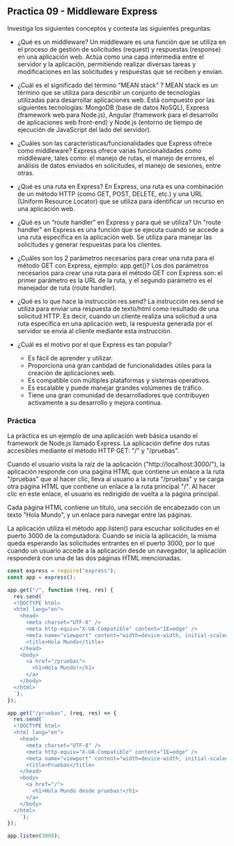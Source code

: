 ## Practica 09 - Middleware Express

Investiga los siguientes conceptos y contesta las siguientes preguntas:

- ¿Qué es un middleware?
  Un middleware es una función que se utiliza en el proceso de gestión de solicitudes (request) y respuestas (response) en una aplicación web. Actúa como una capa intermedia entre el servidor y la aplicación, permitiendo realizar diversas tareas y modificaciones en las solicitudes y respuestas que se reciben y envían.

- ¿Cuál es el significado del término “MEAN stack” ?
  MEAN stack es un término que se utiliza para describir un conjunto de tecnologías utilizadas para desarrollar aplicaciones web. Está compuesto por las siguientes tecnologías: MongoDB (base de datos NoSQL), Express (framework web para Node.js), Angular (framework para el desarrollo de aplicaciones web front-end) y Node.js (entorno de tiempo de ejecución de JavaScript del lado del servidor).

- ¿Cuáles son las características/funcionalidades que Express ofrece como middleware?
  Express ofrece varias funcionalidades como middleware, tales como: el manejo de rutas, el manejo de errores, el análisis de datos enviados en solicitudes, el manejo de sesiones, entre otras.

- ¿Qué es una ruta en Express?
  En Express, una ruta es una combinación de un método HTTP (como GET, POST, DELETE, etc.) y una URL (Uniform Resource Locator) que se utiliza para identificar un recurso en una aplicación web.

- ¿Qué es un “route handler” en Express y para qué se utiliza?
  Un "route handler" en Express es una función que se ejecuta cuando se accede a una ruta específica en la aplicación web. Se utiliza para manejar las solicitudes y generar respuestas para los clientes.

- ¿Cuáles son los 2 parámetros necesarios para crear una ruta para el método GET con Express, ejemplo: app.get()?
  Los dos parámetros necesarios para crear una ruta para el método GET con Express son: el primer parámetro es la URL de la ruta, y el segundo parámetro es el manejador de ruta (route handler).

- ¿Qué es lo que hace la instrucción res.send?
  La instrucción res.send se utiliza para enviar una respuesta de texto/html como resultado de una solicitud HTTP. Es decir, cuando un cliente realiza una solicitud a una ruta específica en una aplicación web, la respuesta generada por el servidor se envía al cliente mediante esta instrucción.

- ¿Cuál es el motivo por el que Express es tan popular?

  - Es fácil de aprender y utilizar.
  - Proporciona una gran cantidad de funcionalidades útiles para la creación de aplicaciones web.
  - Es compatible con múltiples plataformas y sistemas operativos.
  - Es escalable y puede manejar grandes volúmenes de tráfico.
  - Tiene una gran comunidad de desarrolladores que contribuyen activamente a su desarrollo y mejora continua.

### Práctica

La práctica es un ejemplo de una aplicación web básica usando el framework de Node.js llamado Express. La aplicación define dos rutas accesibles mediante el método HTTP GET: "/" y "/pruebas".

Cuando el usuario visita la raíz de la aplicación ("http://localhost:3000/"), la aplicación responde con una página HTML que contiene un enlace a la ruta "/pruebas" que al hacer clic, lleva al usuario a la ruta "/pruebas" y se carga otra página HTML que contiene un enlace a la ruta principal "/". Al hacer clic en este enlace, el usuario es redirigido de vuelta a la página principal.

Cada página HTML contiene un título, una sección de encabezado con un texto "Hola Mundo", y un enlace para navegar entre las páginas.

La aplicación utiliza el método app.listen() para escuchar solicitudes en el puerto 3000 de la computadora. Cuando se inicia la aplicación, la misma queda esperando las solicitudes entrantes en el puerto 3000, por lo que cuando un usuario accede a la aplicación desde un navegador, la aplicación responderá con una de las dos páginas HTML mencionadas.

```js
const express = require("express");
const app = express();

app.get("/", function (req, res) {
  res.send(`
  <!DOCTYPE html>
  <html lang="en">
    <head>
      <meta charset="UTF-8" />
      <meta http-equiv="X-UA-Compatible" content="IE=edge" />
      <meta name="viewport" content="width=device-width, initial-scale=1.0" />
      <title>Hola Mundo</title>
    </head>
    <body>
      <a href="/pruebas">
        <h1>Hola Mundo!</h1>
      </a>
    </body>
  </html>
  `);
});

app.get("/pruebas", (req, res) => {
  res.send(`
  <!DOCTYPE html>
  <html lang="en">
    <head>
      <meta charset="UTF-8" />
      <meta http-equiv="X-UA-Compatible" content="IE=edge" />
      <meta name="viewport" content="width=device-width, initial-scale=1.0" />
      <title>Pruebas</title>
    </head>
    <body>
      <a href="/">
        <h1>Hola Mundo desde pruebas!</h1>
      </a>
    </body>
  </html>
    `);
});

app.listen(3000);
```
